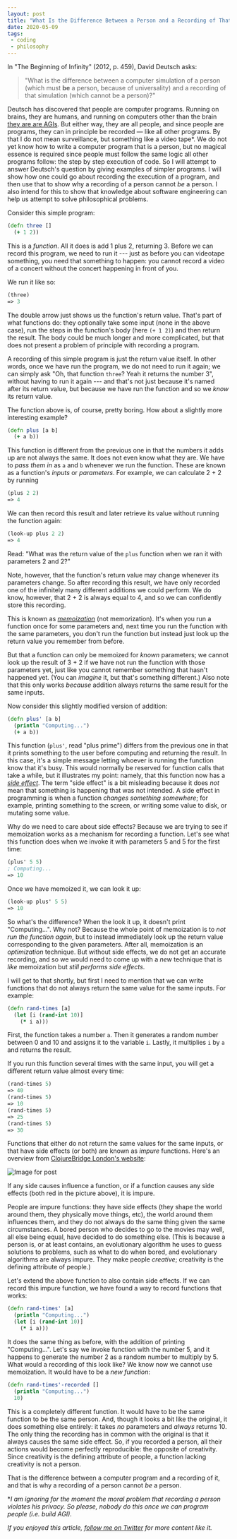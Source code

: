 ```yaml
---
layout: post
title: "What Is the Difference Between a Person and a Recording of That Person?"
date: 2020-05-09
tags:
 - coding
 - philosophy
---
```


In "The Beginning of Infinity" (2012, p. 459), David Deutsch asks:

> "What is the difference between a computer simulation of a person (which must **be** a person, because of universality) and a recording of that simulation (which cannot be a person)?"

Deutsch has discovered that people are computer programs. Running on brains, they are humans, and running on computers other than the brain [they are are AGIs](https://soundcloud.com/dchacke). But either way, they are all people, and since people are programs, they can in principle be recorded — like all other programs. By that I do not mean surveillance, but something like a video tape*. We do not yet know how to write a computer program that is a person, but no magical essence is required since people must follow the same logic all other programs follow: the step by step execution of code. So I will attempt to answer Deutsch's question by giving examples of simpler programs. I will show how one could go about recording the execution of a program, and then use that to show why a recording of a person cannot *be* a person. I also intend for this to show that knowledge about software engineering can help us attempt to solve philosophical problems.

Consider this simple program:

```clojure
(defn three []
  (+ 1 2))
```

This is a *function*. All it does is add 1 plus 2, returning 3. Before we can record this program, we need to run it --- just as before you can videotape something, you need that something to happen: you cannot record a video of a concert without the concert happening in front of you.

We run it like so:

```clojure
(three)
=> 3
```

The double arrow just shows us the function's return value. That's part of what functions do: they optionally take some input (none in the above case), run the steps in the function's body (here `(+ 1 2)`) and then return the result. The body could be much longer and more complicated, but that does not present a problem of principle with recording a program.

A recording of this simple program is just the return value itself. In other words, once we have run the program, we do not need to run it again; we can simply ask "Oh, that function `three`? Yeah it returns the number 3", without having to run it again --- and that's not just because it's named after its return value, but because we have run the function and so we *know* its return value.

The function above is, of course, pretty boring. How about a slightly more interesting example?

```clojure
(defn plus [a b]
  (+ a b))
```

This function is different from the previous one in that the numbers it adds up are not always the same. It does not even know what they are. We have to *pass them in* as `a` and `b` whenever we run the function. These are known as a function's *inputs* or *parameters*. For example, we can calculate 2 + 2 by running

```clojure
(plus 2 2)
=> 4
```

We can then record this result and later retrieve its value without running the function again:

```clojure
(look-up plus 2 2)
=> 4
```

Read: "What was the return value of the `plus` function when we ran it with parameters 2 and 2?"

Note, however, that the function's return value may change whenever its parameters change. So after recording this result, we have only recorded one of the infinitely many different additions we could perform. We do know, however, that 2 + 2 is always equal to 4, and so we can confidently store this recording.

This is known as [*memoization*](https://en.wikipedia.org/wiki/Memoization) (not memo*r*ization). It's when you run a function once for some parameters and, next time you run the function with the same parameters, you don't run the function but instead just look up the return value you remember from before.

But that a function can only be memoized for *known* parameters; we cannot look up the result of 3 + 2 if we have not run the function with those parameters yet, just like you cannot remember something that hasn't happened yet. (You can *imagine* it, but that's something different.) Also note that this only works *because* addition always returns the same result for the same inputs.

Now consider this slightly modified version of addition:

```clojure
(defn plus' [a b]
  (println "Computing...")
  (+ a b))
```

This function (`plus'`, read "plus prime") differs from the previous one in that it prints something to the user before computing and returning the result. In this case, it's a simple message letting whoever is running the function know that it's busy. This would normally be reserved for function calls that take a while, but it illustrates my point: namely, that this function now has a [*side effect*](https://softwareengineering.stackexchange.com/a/40314). The term "side effect" is a bit misleading because it does *not* mean that something is happening that was not intended. A side effect in programming is when a function *changes something somewhere*; for example, printing something to the screen, or writing some value to disk, or mutating some value.

Why do we need to care about side effects? Because we are trying to see if memoization works as a mechanism for recording a function. Let's see what this function does when we invoke it with parameters 5 and 5 for the first time:

```clojure
(plus' 5 5)
; Computing...
=> 10
```

Once we have memoized it, we can look it up:

```clojure
(look-up plus' 5 5)
=> 10
```

So what's the difference? When the look it up, it doesn't print "Computing...". Why not? Because the whole point of memoization is to *not run the function again*, but to instead immediately look up the return value corresponding to the given parameters. After all, memoization is an *optimization* technique. But without side effects, we do not get an accurate recording, and so we would need to come up with a *new* technique that is *like* memoization but *still performs side effects*.

I will get to that shortly, but first I need to mention that we can write functions that do not always return the same value for the same inputs. For example:

```clojure
(defn rand-times [a]
  (let [i (rand-int 10)]
    (* i a)))
```

First, the function takes a number `a`. Then it generates a random number between 0 and 10 and assigns it to the variable `i`. Lastly, it multiplies `i` by `a` and returns the result.

If you run this function several times with the same input, you will get a different return value almost every time:

```clojure
(rand-times 5)
=> 40
(rand-times 5)
=> 10
(rand-times 5)
=> 25
(rand-times 5)
=> 30
```

Functions that either do not return the same values for the same inputs, or that have side effects (or both) are known as *impure* functions. Here's an overview from [ClojureBridge London's website](https://clojurebridgelondon.github.io/workshop/functions/pure-functions.html):

![Image for post](/img/0_4QtvmslYWlwlI2gK.png)

If any side causes influence a function, or if a function causes any side effects (both red in the picture above), it is impure.

People are impure functions: they have side effects (they shape the world around them, they physically move things, etc), the world around them influences them, and they do not always do the same thing given the same circumstances. A bored person who decides to go to the movies may well, all else being equal, have decided to do something else. (This is because a person is, or at least contains, an evolutionary algorithm he uses to guess solutions to problems, such as what to do when bored, and evolutionary algorithms are always impure. They make people *creative*; creativity is the defining attribute of people.)

Let's extend the above function to also contain side effects. If we can record this impure function, we have found a way to record functions that works:

```clojure
(defn rand-times' [a]
  (println "Computing...")
  (let [i (rand-int 10)]
    (* i a)))
```

It does the same thing as before, with the addition of printing "Computing...". Let's say we invoke function with the number 5, and it happens to generate the number 2 as a random number to multiply by 5. What would a recording of this look like? We know now we cannot use memoization. It would have to be a *new function*:

```clojure
(defn rand-times'-recorded []
  (println "Computing...")
  10)
```

This is a completely different function. It would have to be the same function to be the same person. And, though it looks a bit like the original, it does something else entirely: it takes *no* parameters and *always* returns 10. The only thing the recording has in common with the original is that it always causes the same side effect. So, if you recorded a person, all their actions would become perfectly reproducible: the opposite of creativity. Since creativity is the defining attribute of people, a function lacking creativity is not a person.

That is the difference between a computer program and a recording of it, and that is why a recording of a person cannot *be* a person.

**I am ignoring for the moment the moral problem that recording a person violates his privacy. So please, nobody do this once we can program people (i.e. build AGI).*

*If you enjoyed this article, [follow me on Twitter](https://twitter.com/dchackethal) for more content like it.*
